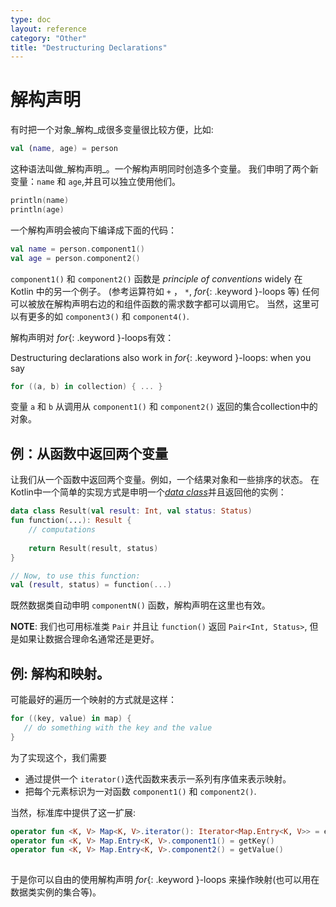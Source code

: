 ```yaml
---
type: doc
layout: reference
category: "Other"
title: "Destructuring Declarations"
---
```


# 解构声明

有时把一个对象_解构_成很多变量很比较方便，比如:

``` kotlin
val (name, age) = person 
```

这种语法叫做_解构声明_。一个解构声明同时创造多个变量。
我们申明了两个新变量：`name` 和 `age`,并且可以独立使用他们。
 
``` kotlin
println(name)
println(age)
```

一个解构声明会被向下编译成下面的代码：

``` kotlin
val name = person.component1()
val age = person.component2()
```

`component1()` 和 `component2()` 函数是 _principle of conventions_ widely 在Kotlin 中的另一个例子。 
(参考运算符如 `+` ， `*`, *for*{: .keyword }-loops 等)
任何可以被放在解构声明右边的和组件函数的需求数字都可以调用它。
当然，这里可以有更多的如 `component3()` 和 `component4()`.

解构声明对 *for*{: .keyword }-loops有效：

Destructuring declarations also work in *for*{: .keyword }-loops: when you say

``` kotlin
for ((a, b) in collection) { ... }
```

变量 `a` 和 `b` 从调用从 `component1()` 和 `component2()` 返回的集合collection中的对象。

## 例：从函数中返回两个变量
 
让我们从一个函数中返回两个变量。例如，一个结果对象和一些排序的状态。
在Kotlin中一个简单的实现方式是申明一个[_data class_](data-classes.html)并且返回他的实例：
 
``` kotlin
data class Result(val result: Int, val status: Status)
fun function(...): Result {
    // computations
    
    return Result(result, status)
}

// Now, to use this function:
val (result, status) = function(...)
```

既然数据类自动申明 `componentN()` 函数，解构声明在这里也有效。

**NOTE**: 我们也可用标准类 `Pair` 并且让 `function()` 返回 `Pair<Int, Status>`, 
但是如果让数据合理命名通常还是更好。  

## 例: 解构和映射。

可能最好的遍历一个映射的方式就是这样：

``` kotlin
for ((key, value) in map) {
   // do something with the key and the value
}
```

为了实现这个，我们需要

* 通过提供一个 `iterator()`迭代函数来表示一系列有序值来表示映射。
* 把每个元素标识为一对函数 `component1()` 和 `component2()`.
  
当然，标准库中提供了这一扩展:

``` kotlin
operator fun <K, V> Map<K, V>.iterator(): Iterator<Map.Entry<K, V>> = entrySet().iterator()
operator fun <K, V> Map.Entry<K, V>.component1() = getKey()
operator fun <K, V> Map.Entry<K, V>.component2() = getValue()
  
```  
  
于是你可以自由的使用解构声明 *for*{: .keyword }-loops 来操作映射(也可以用在数据类实例的集合等)。


